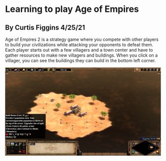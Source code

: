 # Learning to play Age of Empires
## By Curtis Figgins 4/25/21

Age of Empires 2 is a strategy game where you compete with other players to build your civilizations while attacking your opponents to defeat them. Each player starts out with a few villagers and a town center and have to gather resources to make new villagers and buildings. When you click on a villager, you can see the buildings they can build in the bottom left corner. 

![start](start.png)
